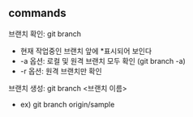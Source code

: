 ## commands

브랜치 확인: git branch

- 현재 작업중인 브랜치 앞에 *표시되어 보인다
- -a 옵션: 로컬 및 원격 브랜치 모두 확인 (git branch -a)
- -r 옵션: 원격 브랜치만 확인

브랜치 생성: git branch <브랜치 이름>

- ex) git branch origin/sample